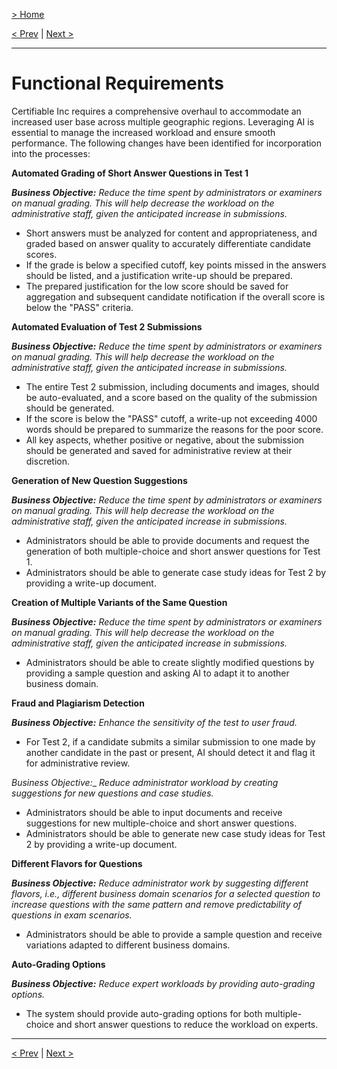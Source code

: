 [> Home](../readme.md)

[< Prev](../1.Business-goals/business-goals.md)  |  [Next >](../3.Requirements/non-functional-requirements.md)

---

# Functional Requirements

Certifiable Inc requires a comprehensive overhaul to accommodate an increased user base across multiple geographic regions. Leveraging AI is essential to manage the increased workload and ensure smooth performance. The following changes have been identified for incorporation into the processes:

**Automated Grading of Short Answer Questions in Test 1**

__*Business Objective:*__ *Reduce the time spent by administrators or examiners on manual grading. This will help decrease the workload on the administrative staff, given the anticipated increase in submissions.*

- Short answers must be analyzed for content and appropriateness, and graded based on answer quality to accurately differentiate candidate scores.
- If the grade is below a specified cutoff, key points missed in the answers should be listed, and a justification write-up should be prepared.
- The prepared justification for the low score should be saved for aggregation and subsequent candidate notification if the overall score is below the "PASS" criteria.

**Automated Evaluation of Test 2 Submissions**

__*Business Objective:*__ *Reduce the time spent by administrators or examiners on manual grading. This will help decrease the workload on the administrative staff, given the anticipated increase in submissions.*

- The entire Test 2 submission, including documents and images, should be auto-evaluated, and a score based on the quality of the submission should be generated.
- If the score is below the "PASS" cutoff, a write-up not exceeding 4000 words should be prepared to summarize the reasons for the poor score.
- All key aspects, whether positive or negative, about the submission should be generated and saved for administrative review at their discretion.

**Generation of New Question Suggestions**

__*Business Objective:*__ *Reduce the time spent by administrators or examiners on manual grading. This will help decrease the workload on the administrative staff, given the anticipated increase in submissions.*

- Administrators should be able to provide documents and request the generation of both multiple-choice and short answer questions for Test 1.
- Administrators should be able to generate case study ideas for Test 2 by providing a write-up document.

**Creation of Multiple Variants of the Same Question**

__*Business Objective:*__ *Reduce the time spent by administrators or examiners on manual grading. This will help decrease the workload on the administrative staff, given the anticipated increase in submissions.*

- Administrators should be able to create slightly modified questions by providing a sample question and asking AI to adapt it to another business domain.

**Fraud and Plagiarism Detection**

__*Business Objective:*__ *Enhance the sensitivity of the test to user fraud.*

- For Test 2, if a candidate submits a similar submission to one made by another candidate in the past or present, AI should detect it and flag it for administrative review.

_*Business Objective:*__ *Reduce administrator workload by creating suggestions for new questions and case studies.*

- Administrators should be able to input documents and receive suggestions for new multiple-choice and short answer questions.
- Administrators should be able to generate new case study ideas for Test 2 by providing a write-up document.

**Different Flavors for Questions**

__*Business Objective:*__ *Reduce administrator work by suggesting different flavors, i.e., different business domain scenarios for a selected question to increase questions with the same pattern and remove predictability of questions in exam scenarios.*

- Administrators should be able to provide a sample question and receive variations adapted to different business domains.

**Auto-Grading Options**

__*Business Objective:*__ *Reduce expert workloads by providing auto-grading options.*

- The system should provide auto-grading options for both multiple-choice and short answer questions to reduce the workload on experts.


---

[< Prev](../1.Business-goals/business-goals.md)  |  [Next >](../3.Requirements/non-functional-requirements.md)
